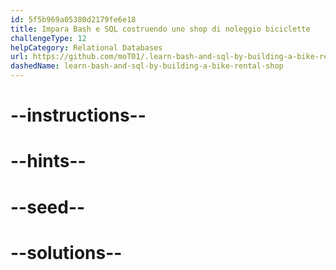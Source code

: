 ```yaml
---
id: 5f5b969a05380d2179fe6e18
title: Impara Bash e SQL costruendo uno shop di noleggio biciclette
challengeType: 12
helpCategory: Relational Databases
url: https://github.com/moT01/.learn-bash-and-sql-by-building-a-bike-rental-shop
dashedName: learn-bash-and-sql-by-building-a-bike-rental-shop
---
```



# --instructions--

# --hints--

# --seed--

# --solutions--
